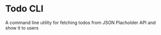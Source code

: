 # Todo CLI

A command line utility for fetching todos from JSON Placholder API and show it to users
